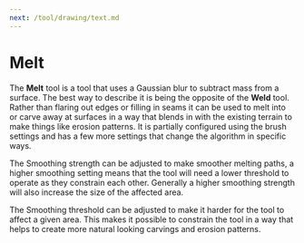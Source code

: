 ```yaml
---
next: /tool/drawing/text.md
---
```


# Melt

The **Melt** tool is a tool that uses a Gaussian blur to subtract mass from a surface. The best way to describe it is being the opposite of the **Weld** tool. Rather than flaring out edges or filling in seams it can be used to melt into or carve away at surfaces in a way that blends in with the existing terrain to make things like erosion patterns. It is partially configured using the brush settings and has a few more settings that change the algorithm in specific ways.

The Smoothing strength can be adjusted to make smoother melting paths, a higher smoothing setting means that the tool will need a lower threshold to operate as they constrain each other. Generally a higher smoothing strength will also increase the size of the affected area.

The Smoothing threshold can be adjusted to make it harder for the tool to affect a given area. This makes it possible to constrain the tool in a way that helps to create more natural looking carvings and erosion patterns.
